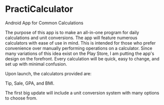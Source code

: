 # PractiCalculator
Android App for Common Calculations

The purpose of this app is to make an all-in-one program for daily calculations and unit conversions. 
The app will feature numerous calculators with ease of use in mind. This is intended for those who prefer
convenience over manually performing operations on a calculator. Since many variations of this idea exist on the 
Play Store, I am putting the app's design on the forefront. Every calculation will be quick, easy to change, and set up
with minimal confusion.

Upon launch, the calculators provided are:

Tip, Sale, GPA, and BMI.

The first big update will include a unit conversion system with many options to choose from.
